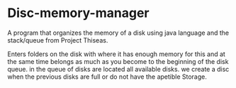 # Disc-memory-manager
A program that organizes the memory of a disk using java language and the stack/queue from Project Thiseas.

Enters folders on the disk with where it has enough 
memory for this and at the same time belongs as much as you become to the beginning of the disk queue. in the queue of disks are located
all available disks. we create a disc when the previous disks are full or do not have the apetible
Storage.
